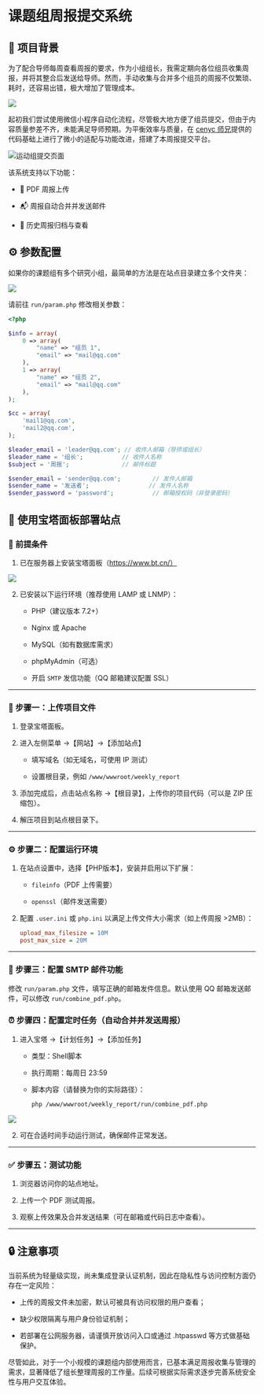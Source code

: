 # 课题组周报提交系统

## 📌 项目背景
为了配合导师每周查看周报的要求，作为小组组长，我需定期向各位组员收集周报，并将其整合后发送给导师。然而，手动收集与合并多个组员的周报不仅繁琐、耗时，还容易出错，极大增加了管理成本。

![](https://raw.githubusercontent.com/ZhouKanglei/jidianxia/master/picgo/202506151319205.png)

起初我们尝试使用微信小程序自动化流程，尽管极大地方便了组员提交，但由于内容质量参差不齐，未能满足导师预期。为平衡效率与质量，在 [cenyc 师兄](https://github.com/cenyc "师兄 Github 主页")提供的代码基础上进行了微小的适配与功能改进，搭建了本周报提交平台。

![运动组提交页面](https://raw.githubusercontent.com/ZhouKanglei/jidianxia/master/picgo/202506151258753.png)

该系统支持以下功能：

- 📄 PDF 周报上传

- 📬 周报自动合并并发送邮件

- 📂 历史周报归档与查看


## ⚙ 参数配置

如果你的课题组有多个研究小组，最简单的方法是在站点目录建立多个文件夹：

![](https://raw.githubusercontent.com/ZhouKanglei/jidianxia/master/picgo/202506151304748.png)

请前往 `run/param.php` 修改相关参数：

```php
<?php

$info = array(
    0 => array(
        "name" => "组员 1",
        "email" => "mail@qq.com"
    ),
    1 => array(
        "name" => "组员 2",
        "email" => "mail@qq.com"
    ),
);

$cc = array(
    'mail1@qq.com',
    'mail2@qq.com',
);

$leader_email = 'leader@qq.com'; // 收件人邮箱（导师或组长）
$leader_name = '组长';           // 收件人名称
$subject = '周报';               // 邮件标题

$sender_email = 'sender@qq.com';         // 发件人邮箱
$sender_name = '发送者';                 // 发件人名称
$sender_password = 'password';           // 邮箱授权码（非登录密码）

```

## 🧩 使用宝塔面板部署站点

### 📌 前提条件

1.  已在服务器上安装宝塔面板（https://www.bt.cn/）

![](https://raw.githubusercontent.com/ZhouKanglei/jidianxia/master/picgo/202506151306756.png)
    
2.  已安装以下运行环境（推荐使用 LAMP 或 LNMP）：
    
    -   PHP（建议版本 7.2+）
        
    -   Nginx 或 Apache
        
    -   MySQL（如有数据库需求）
        
    -   phpMyAdmin（可选）
        
    -   开启 `SMTP` 发信功能（QQ 邮箱建议配置 SSL）
        

---

### 📂 步骤一：上传项目文件

1.  登录宝塔面板。
    
2.  进入左侧菜单 →【网站】→【添加站点】
    
    -   填写域名（如无域名，可使用 IP 测试）
        
    -   设置根目录，例如 `/www/wwwroot/weekly_report`
        
3.  添加完成后，点击站点名称 →【根目录】，上传你的项目代码（可以是 ZIP 压缩包）。
    
4.  解压项目到站点根目录下。
    

---

### ⚙ 步骤二：配置运行环境

1.  在站点设置中，选择【PHP版本】，安装并启用以下扩展：
    
    -   `fileinfo`（PDF 上传需要）
        
    -   `openssl`（邮件发送需要）
        
2.  配置 `.user.ini` 或 `php.ini` 以满足上传文件大小需求（如上传周报 >2MB）：
    
    ```ini
    upload_max_filesize = 10M
    post_max_size = 20M
    ```
    

---

### 📧 步骤三：配置 SMTP 邮件功能

修改 `run/param.php` 文件，填写正确的邮箱发件信息。默认使用 QQ 邮箱发送邮件，可以修改 `run/combine_pdf.php`。

### ⏰ 步骤四：配置定时任务（自动合并并发送周报）

1.  进入宝塔 →【计划任务】→【添加任务】
    
    -   类型：Shell脚本
        
    -   执行周期：每周日 23:59
        
    -   脚本内容（请替换为你的实际路径）：
        
        ```bash
        php /www/wwwroot/weekly_report/run/combine_pdf.php
        ```

![](https://raw.githubusercontent.com/ZhouKanglei/jidianxia/master/picgo/202506151311784.png)

2.  可在合适时间手动运行测试，确保邮件正常发送。
    

---

### ✅ 步骤五：测试功能

1.  浏览器访问你的站点地址。
    
2.  上传一个 PDF 测试周报。
    
3.  观察上传效果及合并发送结果（可在邮箱或代码日志中查看）。
    

---


## 🔒 注意事项
当前系统为轻量级实现，尚未集成登录认证机制，因此在隐私性与访问控制方面仍存在一定风险：

- 上传的周报文件未加密，默认可被具有访问权限的用户查看；

- 缺少权限隔离与用户身份验证机制；

- 若部署在公网服务器，请谨慎开放访问入口或通过 .htpasswd 等方式做基础保护。

尽管如此，对于一个小规模的课题组内部使用而言，已基本满足周报收集与管理的需求，显著降低了组长整理周报的工作量。后续可根据实际需求逐步完善系统安全性与用户交互体验。

